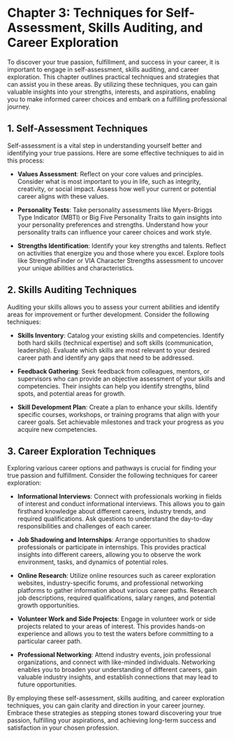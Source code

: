 Chapter 3: Techniques for Self-Assessment, Skills Auditing, and Career Exploration
==================================================================================

To discover your true passion, fulfillment, and success in your career, it is important to engage in self-assessment, skills auditing, and career exploration. This chapter outlines practical techniques and strategies that can assist you in these areas. By utilizing these techniques, you can gain valuable insights into your strengths, interests, and aspirations, enabling you to make informed career choices and embark on a fulfilling professional journey.

**1. Self-Assessment Techniques**
---------------------------------

Self-assessment is a vital step in understanding yourself better and identifying your true passions. Here are some effective techniques to aid in this process:

* **Values Assessment**: Reflect on your core values and principles. Consider what is most important to you in life, such as integrity, creativity, or social impact. Assess how well your current or potential career aligns with these values.

* **Personality Tests**: Take personality assessments like Myers-Briggs Type Indicator (MBTI) or Big Five Personality Traits to gain insights into your personality preferences and strengths. Understand how your personality traits can influence your career choices and work style.

* **Strengths Identification**: Identify your key strengths and talents. Reflect on activities that energize you and those where you excel. Explore tools like StrengthsFinder or VIA Character Strengths assessment to uncover your unique abilities and characteristics.

**2. Skills Auditing Techniques**
---------------------------------

Auditing your skills allows you to assess your current abilities and identify areas for improvement or further development. Consider the following techniques:

* **Skills Inventory**: Catalog your existing skills and competencies. Identify both hard skills (technical expertise) and soft skills (communication, leadership). Evaluate which skills are most relevant to your desired career path and identify any gaps that need to be addressed.

* **Feedback Gathering**: Seek feedback from colleagues, mentors, or supervisors who can provide an objective assessment of your skills and competencies. Their insights can help you identify strengths, blind spots, and potential areas for growth.

* **Skill Development Plan**: Create a plan to enhance your skills. Identify specific courses, workshops, or training programs that align with your career goals. Set achievable milestones and track your progress as you acquire new competencies.

**3. Career Exploration Techniques**
------------------------------------

Exploring various career options and pathways is crucial for finding your true passion and fulfillment. Consider the following techniques for career exploration:

* **Informational Interviews**: Connect with professionals working in fields of interest and conduct informational interviews. This allows you to gain firsthand knowledge about different careers, industry trends, and required qualifications. Ask questions to understand the day-to-day responsibilities and challenges of each career.

* **Job Shadowing and Internships**: Arrange opportunities to shadow professionals or participate in internships. This provides practical insights into different careers, allowing you to observe the work environment, tasks, and dynamics of potential roles.

* **Online Research**: Utilize online resources such as career exploration websites, industry-specific forums, and professional networking platforms to gather information about various career paths. Research job descriptions, required qualifications, salary ranges, and potential growth opportunities.

* **Volunteer Work and Side Projects**: Engage in volunteer work or side projects related to your areas of interest. This provides hands-on experience and allows you to test the waters before committing to a particular career path.

* **Professional Networking**: Attend industry events, join professional organizations, and connect with like-minded individuals. Networking enables you to broaden your understanding of different careers, gain valuable industry insights, and establish connections that may lead to future opportunities.

By employing these self-assessment, skills auditing, and career exploration techniques, you can gain clarity and direction in your career journey. Embrace these strategies as stepping stones toward discovering your true passion, fulfilling your aspirations, and achieving long-term success and satisfaction in your chosen profession.

